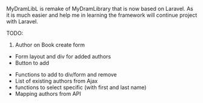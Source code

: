 MyDramLibL is remake of MyDramLibrary that is now based on Laravel.
As it is much easier and help me in learning the framework will continue project with Laravel.

TODO:
1. Author on Book create form
+ Form layout and div for added authors
+ Button to add
- Functions to add to div/form and remove
- List of existing authors from Ajax
- functions to select specific (with first and last name)
- Mapping authors from API
   

